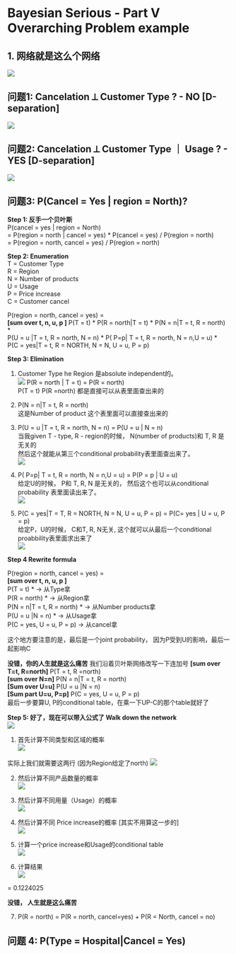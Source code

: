 # Bayesian Serious - Part V Overarching Problem example
## 1. 网络就是这么个网络
![](Bayesian%20Serious%20-%20Part%20V%20Overarching%20Problem%20example/CB4FA20A-E1FC-4B86-B343-8FDCA31C2949%202.png)

## 问题1: Cancelation ⟂ Customer Type ? - NO [D-separation]
![](Bayesian%20Serious%20-%20Part%20V%20Overarching%20Problem%20example/9ED2A20D-6BC8-4029-8CC5-DC44B92A0E18%202.png)


## 问题2: Cancelation ⟂ Customer Type ｜ Usage ? - YES [D-separation]
![](Bayesian%20Serious%20-%20Part%20V%20Overarching%20Problem%20example/08418565-B200-4C6A-AC06-E790798EEFEA%202.png)

## 问题3: P(Cancel = Yes | region = North)?             

**Step 1: 反手一个贝叶斯**              
P(cancel = yes | region = North)            
= P(region = north | cancel = yes) * P(cancel = yes) / P(region = north)            
= P(region = north, cancel = yes) /  P(region = north)              


**Step 2: Enumeration**              
T = Customer Type          
R = Region           
N = Number of products           
U = Usage             
P = Price increase           
C = Customer cancel         

P(region = north, cancel = yes) =             
**[sum over t, n, u, p ]** P(T = t) * P(R = north|T = t) * P(N = n|T = t, R = north) *             
P(U = u |T = t, R = north, N = n) *  P( P=p| T = t, R = north, N = n,U = u) *              
P(C = yes|T = t, R = NORTH, N = N, U = u, P = p)                    

**Step 3: Elimination**               
1. Customer Type he Region 是absolute independent的。             
![](Bayesian%20Serious%20-%20Part%20V%20Overarching%20Problem%20example/71EA00B4-DE42-48DE-B9B3-6778E46E20B0%202.png)
P(R = north | T = t) = P(R = north)               
P(T = t) P(R =north) 都是直接可以从表里面查出来的             

2. P(N = n|T = t, R = north)            
这是Number of product 这个表里面可以直接查出来的           

3. P(U = u |T = t, R = north, N = n) = P(U = u | N = n)               
当我given T - type, R - region的时候， N(number of products)和 T, R 是无关的               
然后这个就能从第三个conditional probability表里面查出来了。          
![](Bayesian%20Serious%20-%20Part%20V%20Overarching%20Problem%20example/1F855FEC-17D0-462B-806F-B403B5DAE107%202.png)

4. P( P=p| T = t, R = north, N = n,U = u) = P(P = p | U = u)              
给定U的时候， P和 T, R, N 是无关的， 然后这个也可以从conditional probability 表里面读出来了。         
![](Bayesian%20Serious%20-%20Part%20V%20Overarching%20Problem%20example/07985B5A-0CA5-4BEF-8761-F6F9E7C0E20B%202.png)


5. P(C = yes|T = T, R = NORTH, N = N, U = u, P = p) = P(C= yes | U = u, P = p)            
给定P，U的时候， C和T, R, N无关, 这个就可以从最后一个conditional proabbility表里面求出来了       
![](Bayesian%20Serious%20-%20Part%20V%20Overarching%20Problem%20example/A40C3DE5-48C6-45C6-8916-C5FD991189D3%202.png)

**Step 4 Rewrite formula**                 

P(region = north, cancel = yes) =              
**[sum over t, n, u, p ]**            
P(T = t) *                       -> 从Type拿                    
P(R = north) *                   -> 从Region拿                   
P(N = n|T = t, R = north) *      -> 从Number products拿          
P(U = u |N = n) *                -> 从Usage拿                           
P(C = yes, U = u, P = p)          -> 从cancel拿   

这个地方要注意的是，最后是一个joint probability， 因为P受到U的影响，最后一起影响C        

**没错，你的人生就是这么痛苦**
我们沿着贝叶斯网络改写一下连加号
**[sum over T=t, R=north]** P(T = t, R  =north)                         
**[sum over N=n]** P(N = n|T = t, R = north)            
**[Sum over U=u]** P(U = u |N = n)                               
**[Sum part U=u, P=p]** P(C = yes, U = u, P = p)     
最后一步要算U, P的conditional table，在乘一下UP-C的那个table就好了         


**Step 5: 好了，现在可以带入公式了 Walk down the network**                  
![](Bayesian%20Serious%20-%20Part%20V%20Overarching%20Problem%20example/85D2124B-9712-4DD6-998D-9935B7726F47%202.png)

1) 首先计算不同类型和区域的概率               
![](Bayesian%20Serious%20-%20Part%20V%20Overarching%20Problem%20example/94FEC20B-0600-489B-B88C-93F04251DBF6%202.png)    

实际上我们就需要这两行 (因为Region给定了north)
![](Bayesian%20Serious%20-%20Part%20V%20Overarching%20Problem%20example/41C692F5-01F5-4FC4-AF0B-944B10630AC5%202.png)    


2) 然后计算不同产品数量的概率            
![](Bayesian%20Serious%20-%20Part%20V%20Overarching%20Problem%20example/0193B5C7-159D-4DB4-AFCB-7756B76D9961%202.png)             


3) 然后计算不同用量（Usage）的概率                  
![](Bayesian%20Serious%20-%20Part%20V%20Overarching%20Problem%20example/82FF925E-1551-48AD-8DB6-C952F37B9095.png)      
  


4) 然后计算不同 Price increase的概率  [其实不用算这一步的]          
![](Bayesian%20Serious%20-%20Part%20V%20Overarching%20Problem%20example/A3F0CBA0-EA83-4FC0-8223-CB921511F536.png)



5) 计算一个price increase和Usage的conditional table               
![](Bayesian%20Serious%20-%20Part%20V%20Overarching%20Problem%20example/D38178B4-A479-4CDA-B3D9-18F703D41283.png)




6) 计算结果                   
![](Bayesian%20Serious%20-%20Part%20V%20Overarching%20Problem%20example/CC4A3423-4FEA-4D8E-8AD3-99B69A2D9F5E.png)

= 0.1224025                               

**没错， 人生就是这么痛苦**           

7) P(R = north) = P(R = north, cancel=yes) + P(R = North, cancel = no)


## 问题 4: P(Type = Hospital|Cancel = Yes)

